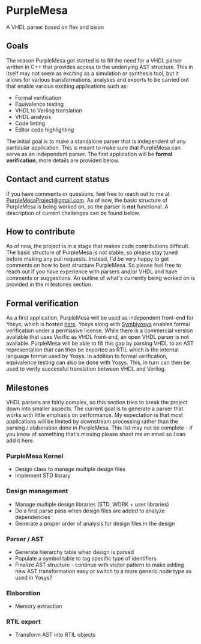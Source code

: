 # PurpleMesa
A VHDL parser based on flex and bison

## Goals
The reason PurpleMesa got started is to fill the need for a VHDL parser written in C++ that provides access to the underlying AST structure. This in itself may not seem as exciting as a simulation or synthesis tool, but it allows for various transformations, analyses and exports to be carried out that enable various exciting applications such as:
* Formal verification
* Equivalence testing
* VHDL to Verilog translation
* VHDL analysis
* Code linting
* Editor code highlighting

The initial goal is to make a standalone parser that is independent of any particular application. This is meant to make sure that PurpleMesa can serve as an independent parser. The first application will be **formal verification**, more details are provided below.

## Contact and current status
If you have comments or questions, feel free to reach out to me at PurpleMesaProject@gmail.com. As of now, the basic structure of PurpleMesa is being worked on, so the parser is **not** functional. A description of current challenges can be found below.

## How to contribute
As of now, the project is in a stage that makes code contributions difficult. The basic structure of PurpleMesa is not stable, so please stay tuned before making any pull requests.
Instead, I'd be very happy to get comments on how to best structure PurpleMesa. So please feel free to reach out if you have experience with parsers and/or VHDL and have comments or suggestions. An outline of what's currently being worked on is provided in the milestones section.

## Formal verification
As a first application, PurpleMesa will be used as independent front-end for Yosys, which is hosted [here](https://github.com/YosysHQ/yosys). Yosys along with [Symbiyosys](https://github.com/YosysHQ/SymbiYosys) enables formal verification under a permissive license. While there is a commercial version available that uses Verific as VHDL front-end, an open VHDL parser is not available. PurpleMesa will be able to fill this gap by parsing VHDL to an AST representation that can then be exported as RTIL which is the internal language format used by Yosys. In addition to formal verification, equivalence testing can also be done with Yosys. This, in turn can then be used to verify successful translation between VHDL and Verilog.

## Milestones
VHDL parsers are fairly complex, so this section tries to break the project down into smaller aspects. The current goal is to generate a parser that works with little emphasis on performance. My expectation is that most applications will be limited by downstream processing rather than the parsing / elaboration done in PurpleMesa. This list may not be complete - if you know of something that's missing please shoot me an email so I can add it here.
### PurpleMesa Kernel
* Design class to manage multiple design files
* Implement STD library
### Design management
* Manage multiple design libraries (STD, WORK + user libraries)
* Do a first parse pass when design files are added to analyze dependencies
* Generate a proper order of analysis for design files in the design
### Parser / AST
* Generate hierarchy table when design is parsed
* Populate a symbol table to tag specific type of identifiers
* Finalize AST structure - continue with visitor pattern to make adding new AST transformation easy or switch to a more generic node type as used in Yosys?
### Elaboration
* Memory extraction
### RTIL export
* Transform AST into RTIL objects
